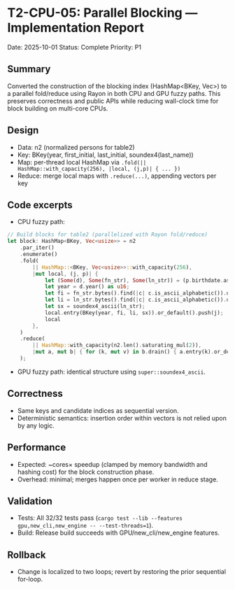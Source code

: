 # T2-CPU-05: Parallel Blocking — Implementation Report

Date: 2025-10-01
Status: Complete
Priority: P1

## Summary
Converted the construction of the blocking index (HashMap<BKey, Vec<usize>>) to a parallel fold/reduce using Rayon in both CPU and GPU fuzzy paths. This preserves correctness and public APIs while reducing wall-clock time for block building on multi-core CPUs.

## Design
- Data: n2 (normalized persons for table2)
- Key: BKey(year, first_initial, last_initial, soundex4(last_name))
- Map: per-thread local HashMap via `.fold(|| HashMap::with_capacity(256), |local, (j,p)| { ... })`
- Reduce: merge local maps with `.reduce(...)`, appending vectors per key

## Code excerpts
- CPU fuzzy path:
````rust
// Build blocks for table2 (parallelized with Rayon fold/reduce)
let block: HashMap<BKey, Vec<usize>> = n2
    .par_iter()
    .enumerate()
    .fold(
        || HashMap::<BKey, Vec<usize>>::with_capacity(256),
        |mut local, (j, p)| {
            let (Some(d), Some(fn_str), Some(ln_str)) = (p.birthdate.as_ref(), p.first_name.as_deref(), p.last_name.as_deref()) else { return local; };
            let year = d.year() as u16;
            let fi = fn_str.bytes().find(|c| c.is_ascii_alphabetic()).unwrap_or(b'?').to_ascii_uppercase();
            let li = ln_str.bytes().find(|c| c.is_ascii_alphabetic()).unwrap_or(b'?').to_ascii_uppercase();
            let sx = soundex4_ascii(ln_str);
            local.entry(BKey(year, fi, li, sx)).or_default().push(j);
            local
        },
    )
    .reduce(
        || HashMap::with_capacity(n2.len().saturating_mul(2)),
        |mut a, mut b| { for (k, mut v) in b.drain() { a.entry(k).or_default().append(&mut v); } a },
    );
````
- GPU fuzzy path: identical structure using `super::soundex4_ascii`.

## Correctness
- Same keys and candidate indices as sequential version.
- Deterministic semantics: insertion order within vectors is not relied upon by any logic.

## Performance
- Expected: ~cores× speedup (clamped by memory bandwidth and hashing cost) for the block construction phase.
- Overhead: minimal; merges happen once per worker in reduce stage.

## Validation
- Tests: All 32/32 tests pass (`cargo test --lib --features gpu,new_cli,new_engine -- --test-threads=1`).
- Build: Release build succeeds with GPU/new_cli/new_engine features.

## Rollback
- Change is localized to two loops; revert by restoring the prior sequential for-loop.

